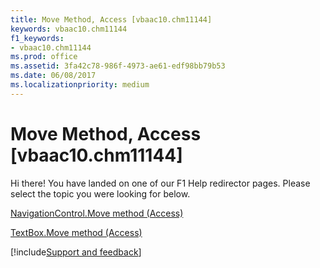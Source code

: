 ```yaml
---
title: Move Method, Access [vbaac10.chm11144]
keywords: vbaac10.chm11144
f1_keywords:
- vbaac10.chm11144
ms.prod: office
ms.assetid: 3fa42c78-986f-4973-ae61-edf98bb79b53
ms.date: 06/08/2017
ms.localizationpriority: medium
---
```



# Move Method, Access [vbaac10.chm11144]

Hi there! You have landed on one of our F1 Help redirector pages. Please select the topic you were looking for below.

[NavigationControl.Move method (Access)](https://msdn.microsoft.com/library/bbf4e87e-8468-7cfd-7cd4-5f423a6517c8%28Office.15%29.aspx)

[TextBox.Move method (Access)](https://msdn.microsoft.com/library/50b25305-0b91-378d-514f-d35b8d7aed6e%28Office.15%29.aspx)

[!include[Support and feedback](~/includes/feedback-boilerplate.md)]